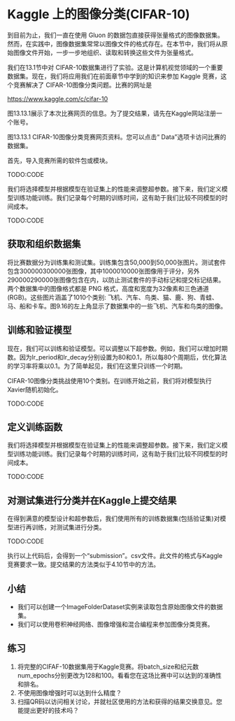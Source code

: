 

<!--
 * @version:
 * @Author:  StevenJokes https://github.com/StevenJokes
 * @Date: 2020-07-14 23:22:07
 * @LastEditors:  StevenJokes https://github.com/StevenJokes
 * @LastEditTime: 2020-07-14 23:39:38
 * @Description:
 * @TODO::
 * @Reference:
-->

# Kaggle 上的图像分类(CIFAR-10)

到目前为止，我们一直在使用 Gluon 的数据包直接获得张量格式的图像数据集。然而，在实践中，图像数据集常常以图像文件的格式存在。在本节中，我们将从原始图像文件开始，一步一步地组织、读取和转换这些文件为张量格式。

我们在13.1节中对 CIFAR-10数据集进行了实验。这是计算机视觉领域的一个重要数据集。现在，我们将应用我们在前面章节中学到的知识来参加 Kaggle 竞赛，这个竞赛解决了 CIFAR-10图像分类问题。比赛的网址是

https://www.kaggle.com/c/cifar-10

图13.13.1展示了本次比赛网页的信息。为了提交结果，请先在Kaggle网站注册一个账号。

图13.13.1 CIFAR-10图像分类竞赛网页资料。您可以点击“ Data”选项卡访问比赛的数据集。

首先，导入竞赛所需的软件包或模块。

TODO:CODE

我们将选择模型并根据模型在验证集上的性能来调整超参数。接下来，我们定义模型训练功能训练。我们记录每个时期的训练时间，这有助于我们比较不同模型的时间成本。

TODO:CODE


## 获取和组织数据集

将比赛数据分为训练集和测试集。训练集包含50,000到50,000张图片。测试套件包含300000300000张图像，其中1000010000张图像用于评分，另外290000290000张图像包含在内，以防止测试套件的手动标记和提交标记结果。两个数据集中的图像格式都是 PNG 格式，高度和宽度为32像素和三色通道(RGB)。这些图片涵盖了1010个类别: 飞机、汽车、鸟类、猫、鹿、狗、青蛙、马、船和卡车。图9.16的左上角显示了数据集中的一些飞机、汽车和鸟类的图像。

## 训练和验证模型

现在，我们可以训练和验证模型。可以调整以下超参数。例如，我们可以增加时期数。因为lr_period和lr_decay分别设置为80和0.1，所以每80个周期后，优化算法的学习率将乘以0.1。为了简单起见，我们在这里只训练一个时期。

CIFAR-10图像分类挑战使用10个类别。在训练开始之前，我们将对模型执行Xavier随机初始化。

TODO:CODE

## 定义训练函数

我们将选择模型并根据模型在验证集上的性能来调整超参数。接下来，我们定义模型训练功能训练。我们记录每个时期的训练时间，这有助于我们比较不同模型的时间成本。

TODO:CODE

## 对测试集进行分类并在Kaggle上提交结果

在得到满意的模型设计和超参数后，我们使用所有的训练数据集(包括验证集)对模型进行再训练，对测试集进行分类。

TODO:CODE

执行以上代码后，会得到一个“submission”。csv文件。此文件的格式与Kaggle竞赛要求一致。提交结果的方法类似于4.10节中的方法。

## 小结

* 我们可以创建一个ImageFolderDataset实例来读取包含原始图像文件的数据集。
* 我们可以使用卷积神经网络、图像增强和混合编程来参加图像分类竞赛。

## 练习

1. 将完整的CIFAF-10数据集用于Kaggle竞赛。将batch_size和纪元数num_epochs分别更改为128和100。看看您在这场比赛中可以达到的准确性和排名。
1. 不使用图像增强时可以达到什么精度？
1. 扫描QR码以访问相关讨论，并就社区使用的方法和获得的结果交换意见。您能提出更好的技术吗？
